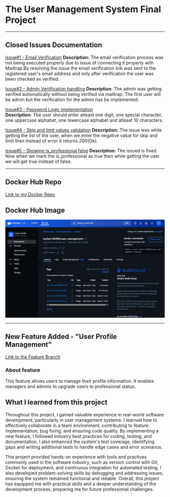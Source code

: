 # The User Management System Final Project


---
## Closed Issues Documentation

[Issue#1 - Email Verification](https://github.com/Tushar140498/user_management/tree/1-email-verification)
**Description:** The email verification process was not being executed properly due to issue of connecting it properly with Mailtrap.By resolving the issue the email verification link was sent to the registered user's email address and only after verification the user was been checked as verified. <br>

[Issue#2 - Admin Veriification handling](https://github.com/Tushar140498/user_management/tree/3-admin-verification-handling) 
**Description:** The admin was getting verified automatically without being verified via mailtrap. The first user will be admin but the verification for the admin has be implemented.<br>

[Issue#3 - Password Logic implementation](https://github.com/Tushar140498/user_management/tree/5-password-logic-implementation)  
**Description:** The user should enter atleast one digit, one special character, one uppercase alphabet, one lowercase alphabet and atleast 10 characters. <br>

[Issue#4 - Skip and limit values validation](https://github.com/Tushar140498/user_management/tree/7-skip-and-limit-values-validation) 
**Description:** The issue was while getting the list of the user, when we enter the negative value for skip and limit then instead of error it returns 200(Ok).<br>

[Issue#5 - Showing is_professional false](https://github.com/Tushar140498/user_management/tree/9-showing-is_profession-false) 
**Description:** The issued is fixed. Now when we mark the is_professional as true then while getting the user we will get true instead of false.<br>


---


## Docker Hub Repo
[Link to my Docker Repo](https://hub.docker.com/r/tushar140498/user_management/tags)

## Docker Hub Image
![Docker_Hub_Image](https://github.com/Tushar140498/user_management/blob/main/DOCKER_HUB.png)


---


## New Feature Added - "User Profile Management"
[Link to the Feature Branch](https://github.com/Tushar140498/user_management/tree/new_feature)

### About feature
This feature allows users to manage their profile information. It enables managers and admins to upgrade users to professional status.


## What I learned from this project
Throughout this project, I gained valuable experience in real-world software development, particularly in user management systems. I learned how to effectively collaborate in a team environment, contributing to feature implementation, bug fixing, and ensuring code quality. By implementing a new feature, I followed industry best practices for coding, testing, and documentation. I also enhanced the system's test coverage, identifying gaps and writing additional tests to handle edge cases and error scenarios.

This project provided hands-on experience with tools and practices commonly used in the software industry, such as version control with Git, Docker for deployment, and continuous integration for automated testing. I also developed problem-solving skills by debugging and addressing issues, ensuring the system remained functional and reliable. Overall, this project has equipped me with practical skills and a deeper understanding of the development process, preparing me for future professional challenges.